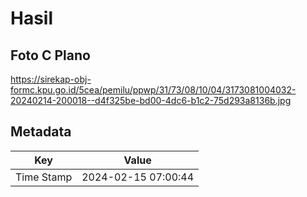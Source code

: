# Hasil

## Foto C Plano

https://sirekap-obj-formc.kpu.go.id/5cea/pemilu/ppwp/31/73/08/10/04/3173081004032-20240214-200018--d4f325be-bd00-4dc6-b1c2-75d293a8136b.jpg


## Metadata

| Key        | Value               |
| ---------- | ------------------- |
| Time Stamp | 2024-02-15 07:00:44 |



